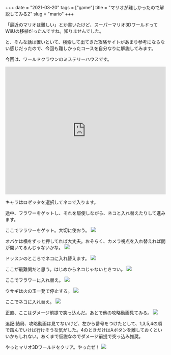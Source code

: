 +++
date = "2021-03-20"
tags = ["game"]
title = "マリオが難しかったので解説してみる2"
slug = "mario"
+++

「最近のマリオは難しい」とか書いたけど、スーパーマリオ3DワールドってWiiUの移植だったんですね。知りませんでした。

と、そんな話は置いといて、検索して出てきた攻略サイトがあまり参考にならない感じだったので、今回も難しかったコースを自分なりに解説してみます。

今回は、ワールドクラウンのミステリーハウスです。

<iframe width="100%" height="400" src="https://www.youtube.com/embed/bpLE8kRIJGU" frameborder="0" allow="autoplay; encrypted-media" allowfullscreen></iframe>

キャラはロゼッタを選択してネコで入ります。

途中、フラワーをゲットし、それを駆使しながら、ネコと入れ替えたりして進みます。

ここでフラワーをゲット。大切に使おう。
![](https://raw.githubusercontent.com/syui/img/master/other/switch_mario_3d_world_202103205431.png)

オバケは横をずっと押してれば大丈夫。おそらく、カメラ視点を入れ替えれば間が開いてるんじゃないかな。
![](https://raw.githubusercontent.com/syui/img/master/other/switch_mario_3d_world_202103205359.png)

ドッスンのところでネコに入れ替えます。
![](https://raw.githubusercontent.com/syui/img/master/other/switch_mario_3d_world_202103205416.png)

ここが最難関だと思う。はじめからネコじゃないときつい。
![](https://raw.githubusercontent.com/syui/img/master/other/switch_mario_3d_world_202103205441.png)

ここでフラワーに入れ替え。
![](https://raw.githubusercontent.com/syui/img/master/other/switch_mario_3d_world_202103205503.png)

ウサギは火の玉一発で停止する。
![](https://raw.githubusercontent.com/syui/img/master/other/switch_mario_3d_world_202103205512.png)

ここでネコに入れ替え。
![](https://raw.githubusercontent.com/syui/img/master/other/switch_mario_3d_world_202103205534.png)

正直、ここはダメージ前提で突っ込んだ。あとで他の攻略動画見てみる。
![](https://raw.githubusercontent.com/syui/img/master/other/switch_mario_3d_world_202103205603.png)

追記:結局、攻略動画は見てないけど、左から番号をつけたとして、1,3,5,4の順で踏んでいけば行けそうな気がした。4のときだけはAボタンを離しておくといいかもしれない。あくまで仮説なのでダメージ前提で突っ込み推奨。

やっとマリオ3Dワールドをクリア。やったぜ！
![](https://raw.githubusercontent.com/syui/img/master/other/switch_mario_3d_world_202103205627.png)
